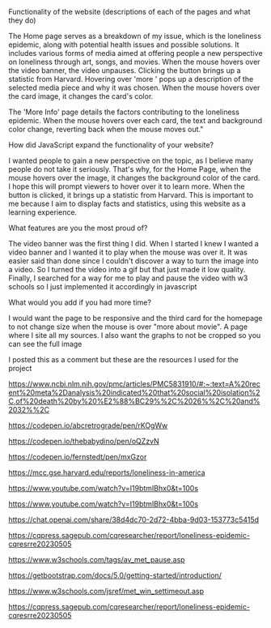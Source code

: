 Functionality of the website (descriptions of each of the pages and what they do)

The Home page serves as a breakdown of my issue, which is the loneliness epidemic, along with potential health issues and possible solutions. It includes various forms of media aimed at offering people a new perspective on loneliness through art, songs, and movies. When the mouse hovers over the video banner, the video unpauses. Clicking the button brings up a statistic from Harvard. Hovering over 'more ' pops up a description of the selected media piece and why it was chosen. When the mouse hovers over the card image, it changes the card's color.

The 'More Info' page details the factors contributing to the loneliness epidemic. When the mouse hovers over each card, the text and background color change, reverting back when the mouse moves out."


How did JavaScript expand the functionality of your website?

I wanted people to gain a new perspective on the topic, as I believe many people do not take it seriously. That's why, for the Home Page, when the mouse hovers over the image, it changes the background color of the card. I hope this will prompt viewers to hover over it to learn more. When the button is clicked, it brings up a statistic from Harvard. This is important to me because I aim to display facts and statistics, using this website as a learning experience.

What features are you the most proud of?

The video banner was the first thing I did. When I started I knew I wanted a video banner and I wanted it to play when the mouse was over it. It was easier said than done since I couldn't discover a way to turn the image into a video. So I turned the video into a gif but that just made it low quality. Finally, I searched for a way for me to play and pause the video with w3 schools so I just implemented it accordingly in javascript 

What would you add if you had more time?

I would want the page to be responsive and the third card for the homepage to not change size when the mouse is over "more about movie". A page where I site all my sources. I also want the graphs to not be cropped so you can see the full image 

I posted this as a comment but these are the resources I used for the project

https://www.ncbi.nlm.nih.gov/pmc/articles/PMC5831910/#:~:text=A%20recent%20meta%2Danalysis%20indicated%20that%20social%20isolation%2C,of%20death%20by%20%E2%88%BC29%%2C%2026%%2C%20and%2032%%2C

https://codepen.io/abcretrograde/pen/rKOgWw

https://codepen.io/thebabydino/pen/oQZzvN

https://codepen.io/fernstedt/pen/mxGzor

https://mcc.gse.harvard.edu/reports/loneliness-in-america

https://www.youtube.com/watch?v=I19btmIBhx0&t=100s

https://www.youtube.com/watch?v=I19btmIBhx0&t=100s

https://chat.openai.com/share/38d4dc70-2d72-4bba-9d03-153773c5415d

https://cqpress.sagepub.com/cqresearcher/report/loneliness-epidemic-cqresrre20230505

https://www.w3schools.com/tags/av_met_pause.asp

https://getbootstrap.com/docs/5.0/getting-started/introduction/

https://www.w3schools.com/jsref/met_win_settimeout.asp

https://cqpress.sagepub.com/cqresearcher/report/loneliness-epidemic-cqresrre20230505